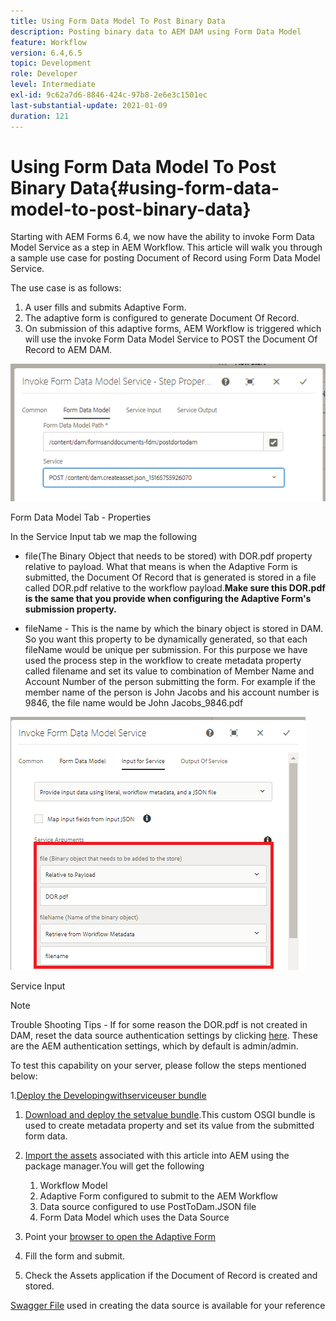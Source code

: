 ```yaml
---
title: Using Form Data Model To Post Binary Data
description: Posting binary data to AEM DAM using Form Data Model
feature: Workflow
version: 6.4,6.5
topic: Development
role: Developer
level: Intermediate
exl-id: 9c62a7d6-8846-424c-97b8-2e6e3c1501ec
last-substantial-update: 2021-01-09
duration: 121
---
```

# Using Form Data Model To Post Binary Data{#using-form-data-model-to-post-binary-data}

Starting with AEM Forms 6.4, we now have the ability to invoke Form Data Model Service as a step in AEM Workflow. This article will walk you through a sample use case for posting Document of Record using Form Data Model Service.

The use case is as follows:

1. A user fills and submits Adaptive Form.
1. The adaptive form is configured to generate Document Of Record.
1. On submission of this adaptive forms, AEM Workflow is triggered which will use the invoke Form Data Model Service to POST the Document Of Record to AEM DAM.

![posttodam](assets/posttodamshot1.png)

Form Data Model Tab - Properties

In the Service Input tab we map the following

* file(The Binary Object that needs to be stored) with DOR.pdf property relative to payload. What that means is when the Adaptive Form is submitted, the Document Of Record that is generated is stored in a file called DOR.pdf relative to the workflow payload.**Make sure this DOR.pdf is the same that you provide when configuring the Adaptive Form's submission property.**

* fileName - This is the name by which the binary object is stored in DAM. So you want this property to be dynamically generated, so that each fileName would be unique per submission. For this purpose we have used the process step in the workflow to create metadata property called filename and set its value to combination of Member Name and Account Number of the person submitting the form. For example if the member name of the person is John Jacobs and his account number is 9846, the file name would be John Jacobs_9846.pdf

![fdmserviceinput](assets/fdminputservice.png)

Service Input

>[!NOTE]
>
>Trouble Shooting Tips - If for some reason the DOR.pdf is not created in DAM, reset the data source authentication settings by clicking [here](http://localhost:4502/mnt/overlay/fd/fdm/gui/components/admin/fdmcloudservice/properties.html?item=%2Fconf%2Fglobal%2Fsettings%2Fcloudconfigs%2Ffdm%2Fpostdortodam). These are the AEM authentication settings, which by default is admin/admin.

To test this capability on your server, please follow the steps mentioned below:

1.[Deploy the Developingwithserviceuser bundle](/help/forms/assets/common-osgi-bundles/DevelopingWithServiceUser.jar)

1. [Download and deploy the setvalue bundle](/help/forms/assets/common-osgi-bundles/SetValueApp.core-1.0-SNAPSHOT.jar).This custom OSGI bundle is used to create metadata property and set its value from the submitted form data.

1. [Import the assets](assets/postdortodam.zip) associated with this article into AEM using the package manager.You will get the following

    1. Workflow Model
    1. Adaptive Form configured to submit to the AEM Workflow
    1. Data source configured to use PostToDam.JSON file
    1. Form Data Model which uses the Data Source

1. Point your [browser to open the Adaptive Form](http://localhost:4502/content/dam/formsanddocuments/helpx/timeoffrequestform/jcr:content?wcmmode=disabled)
1. Fill the form and submit.
1. Check the Assets application if the Document of Record is created and stored.


[Swagger File](http://localhost:4502/conf/global/settings/cloudconfigs/fdm/postdortodam/jcr:content/swaggerFile) used in creating the data source is available for your reference
